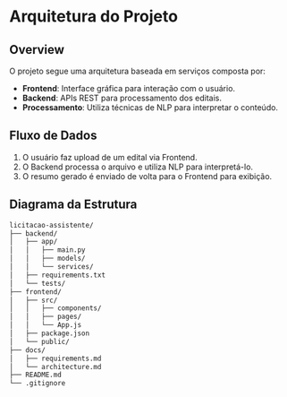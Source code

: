 # Arquitetura do Projeto

## Overview

O projeto segue uma arquitetura baseada em serviços composta por:

- **Frontend**: Interface gráfica para interação com o usuário.
- **Backend**: APIs REST para processamento dos editais.
- **Processamento**: Utiliza técnicas de NLP para interpretar o conteúdo.

## Fluxo de Dados
1. O usuário faz upload de um edital via Frontend.
2. O Backend processa o arquivo e utiliza NLP para interpretá-lo.
3. O resumo gerado é enviado de volta para o Frontend para exibição.

## Diagrama da Estrutura


```txt
licitacao-assistente/
├── backend/
│   ├── app/
│   │   ├── main.py
│   │   ├── models/
│   │   └── services/
│   ├── requirements.txt
│   └── tests/
├── frontend/
│   ├── src/
│   │   ├── components/
│   │   ├── pages/
│   │   └── App.js
│   ├── package.json
│   └── public/
├── docs/
│   ├── requirements.md
│   └── architecture.md
├── README.md
└── .gitignore
```
